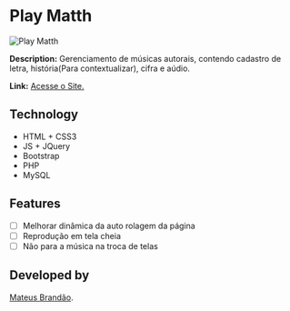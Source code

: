 # Play Matth
![Play Matth](https://matthewsworld.me/img/logo-pmatth.jpg)

**Description:** Gerenciamento de músicas autorais, contendo cadastro de letra, história(Para contextualizar), cifra e aúdio.

**Link:** [Acesse o Site.](https://www.matthewsworld.me/pmatth/)

## Technology

- HTML + CSS3
- JS + JQuery
- Bootstrap
- PHP
- MySQL

## Features

- [ ] Melhorar dinâmica da auto rolagem da página 
- [ ] Reprodução em tela cheia
- [ ] Não para a música na troca de telas

## Developed by

[Mateus Brandão](https://github.com/matthewsbrandan).